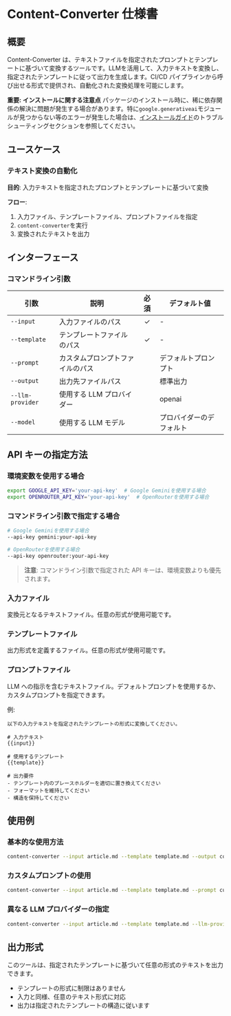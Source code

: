 # Content-Converter 仕様書

## 概要

Content-Converter は、テキストファイルを指定されたプロンプトとテンプレートに基づいて変換するツールです。LLMを活用して、入力テキストを変換し、指定されたテンプレートに従って出力を生成します。CI/CD パイプラインから呼び出せる形式で提供され、自動化された変換処理を可能にします。

**重要: インストールに関する注意点**
パッケージのインストール時に、稀に依存関係の解決に問題が発生する場合があります。特に`google.generativeai`モジュールが見つからない等のエラーが発生した場合は、[インストールガイド](installation.md)のトラブルシューティングセクションを参照してください。

## ユースケース

### テキスト変換の自動化

**目的**: 入力テキストを指定されたプロンプトとテンプレートに基づいて変換

**フロー**:

1. 入力ファイル、テンプレートファイル、プロンプトファイルを指定
2. `content-converter`を実行
3. 変換されたテキストを出力

## インターフェース

### コマンドライン引数

| 引数             | 説明                             | 必須 | デフォルト値             |
| ---------------- | -------------------------------- | :--: | ------------------------ |
| `--input`        | 入力ファイルのパス               |  ✓   | -                        |
| `--template`     | テンプレートファイルのパス       |  ✓   | -                        |
| `--prompt`       | カスタムプロンプトファイルのパス |      | デフォルトプロンプト     |
| `--output`       | 出力先ファイルパス               |      | 標準出力                 |
| `--llm-provider` | 使用する LLM プロバイダー        |      | openai                   |
| `--model`        | 使用する LLM モデル              |      | プロバイダーのデフォルト |

## API キーの指定方法

### 環境変数を使用する場合

```bash
export GOOGLE_API_KEY='your-api-key'  # Google Geminiを使用する場合
export OPENROUTER_API_KEY='your-api-key'  # OpenRouterを使用する場合
```

### コマンドライン引数で指定する場合

```bash
# Google Geminiを使用する場合
--api-key gemini:your-api-key

# OpenRouterを使用する場合
--api-key openrouter:your-api-key
```

> **注意**: コマンドライン引数で指定された API キーは、環境変数よりも優先されます。

### 入力ファイル

変換元となるテキストファイル。任意の形式が使用可能です。

### テンプレートファイル

出力形式を定義するファイル。任意の形式が使用可能です。

### プロンプトファイル

LLM への指示を含むテキストファイル。デフォルトプロンプトを使用するか、カスタムプロンプトを指定できます。

例:

```text
以下の入力テキストを指定されたテンプレートの形式に変換してください。

# 入力テキスト
{{input}}

# 使用するテンプレート
{{template}}

# 出力要件
- テンプレート内のプレースホルダーを適切に置き換えてください
- フォーマットを維持してください
- 構造を保持してください
```

## 使用例

### 基本的な使用方法

```bash
content-converter --input article.md --template template.md --output converted.md
```

### カスタムプロンプトの使用

```bash
content-converter --input article.md --template template.md --prompt custom_prompt.txt --output converted.md
```

### 異なる LLM プロバイダーの指定

```bash
content-converter --input article.md --template template.md --llm-provider gemini --model gemini-pro --output converted.md
```

## 出力形式

このツールは、指定されたテンプレートに基づいて任意の形式のテキストを出力できます。

- テンプレートの形式に制限はありません
- 入力と同様、任意のテキスト形式に対応
- 出力は指定されたテンプレートの構造に従います
